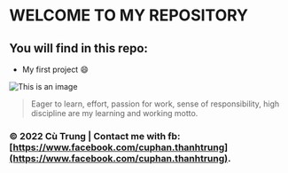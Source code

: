 # WELCOME TO MY REPOSITORY

## You will find in this repo:
* My first project :smile:



![This is an image](https://myoctocat.com/assets/images/base-octocat.svg) 


> Eager to learn, effort, passion for work, sense of responsibility, high discipline are my learning and working motto.

### © 2022 Cù Trung | Contact me with fb: [https://www.facebook.com/cuphan.thanhtrung](https://www.facebook.com/cuphan.thanhtrung). 